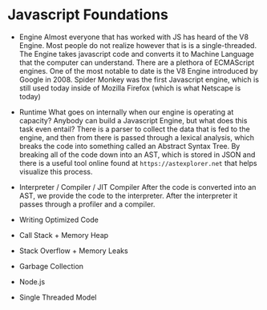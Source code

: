 # Javascript Foundations
- Engine
Almost everyone that has worked with JS has heard of the V8 Engine. Most people do not realize however that is is a single-threaded. The Engine takes javascript code and converts it to Machine Language that the computer can understand. There are a plethora of ECMAScript engines.
One of the most notable to date is the V8 Engine introduced by Google in 2008. Spider Monkey was the first Javascript engine, which is still used today inside of Mozilla Firefox (which is what Netscape is today)
- Runtime
What goes on internally when our engine is operating at capacity? Anybody can build a Javascript Engine, but what does this task even entail? 
There is a parser to collect the data that is fed to the engine, and then from there is passed through a lexical analysis, which breaks the code into something called an Abstract Syntax Tree. By breaking all of the code down into an AST, which is stored in JSON and there is a useful tool online found at `https://astexplorer.net` that helps visualize this process.

- Interpreter / Compiler / JIT Compiler
After the code is converted into an AST, we provide the code to the interpreter. After the interpreter it passes through a profiler and a compiler.
- Writing Optimized Code

- Call Stack + Memory Heap

- Stack Overflow + Memory Leaks

- Garbage Collection

- Node.js

- Single Threaded Model
